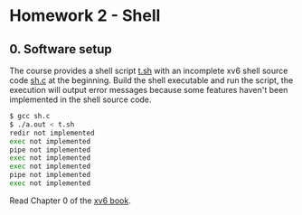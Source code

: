 # Homework 2 - Shell

## 0. Software setup

The course provides a shell script [t.sh](./t.sh) with an incomplete xv6 shell source code [sh.c](./sh.c) at the beginning. Build the shell executable and run the script, the execution will output error messages because some features haven't been implemented in the shell source code.

```sh
$ gcc sh.c
$ ./a.out < t.sh
redir not implemented
exec not implemented
pipe not implemented
exec not implemented
exec not implemented
pipe not implemented
exec not implemented
```

Read Chapter 0 of the [xv6 book](../../resources/xv6-book-rev11.pdf).